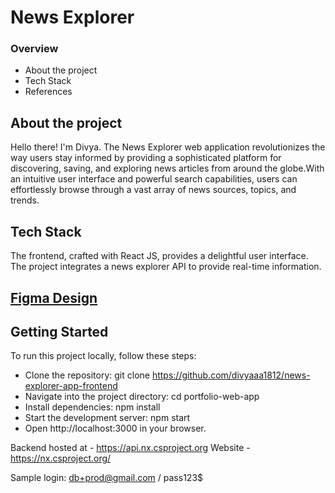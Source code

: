 # News Explorer

### Overview

- About the project
- Tech Stack
- References

## About the project

Hello there! I'm Divya. The News Explorer web application revolutionizes the way users stay informed by providing a sophisticated platform for discovering, saving, and exploring news articles from around the globe.With an intuitive user interface and powerful search capabilities, users can effortlessly browse through a vast array of news sources, topics, and trends.

## Tech Stack

The frontend, crafted with React JS, provides a delightful user interface.
The project integrates a news explorer API to provide real-time information.

## [Figma Design](https://www.figma.com/file/z1bxDn7eBEDlsDhnZ9dtin/Your-Final-Project?node-id=0%3A1)

## Getting Started

To run this project locally, follow these steps:

- Clone the repository: git clone <https://github.com/divyaaa1812/news-explorer-app-frontend>
- Navigate into the project directory: cd portfolio-web-app
- Install dependencies: npm install
- Start the development server: npm start
- Open http://localhost:3000 in your browser.

Backend hosted at - https://api.nx.csproject.org
Website - https://nx.csproject.org/

Sample login: db+prod@gmail.com / pass123$
